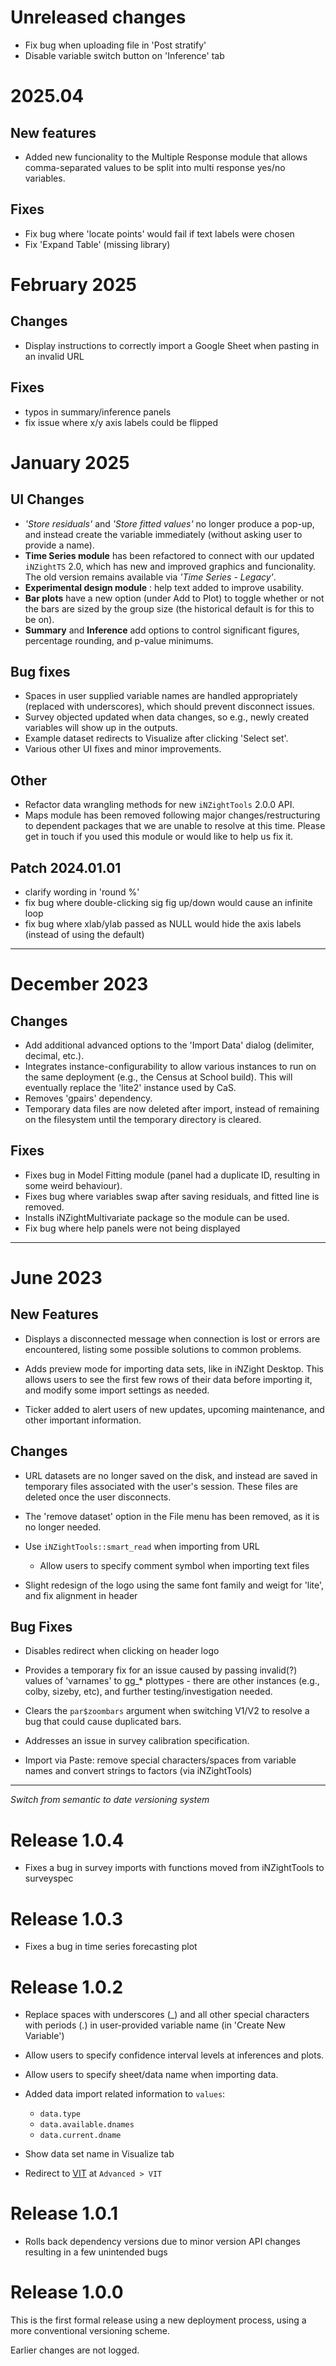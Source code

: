 # Unreleased changes

- Fix bug when uploading file in 'Post stratify'
- Disable variable switch button on 'Inference' tab

# 2025.04

## New features

- Added new funcionality to the Multiple Response module that allows comma-separated values to be split into multi response yes/no variables.

## Fixes

- Fix bug where 'locate points' would fail if text labels were chosen
- Fix 'Expand Table' (missing library)

# February 2025

## Changes

- Display instructions to correctly import a Google Sheet when pasting in an invalid URL

## Fixes

- typos in summary/inference panels
- fix issue where x/y axis labels could be flipped

# January 2025

## UI Changes

- _'Store residuals'_ and _'Store fitted values'_ no longer produce a pop-up, and instead create the variable immediately (without asking user to provide a name).
- **Time Series module** has been refactored to connect with our updated `iNZightTS` 2.0, which has new and improved graphics and funcionality. The old version remains available via _'Time Series - Legacy'_.
- **Experimental design module** : help text added to improve usability.
- **Bar plots** have a new option (under Add to Plot) to toggle whether or not the bars are sized by the group size (the historical default is for this to be on).
- **Summary** and **Inference** add options to control significant figures, percentage rounding, and p-value minimums.

## Bug fixes

- Spaces in user supplied variable names are handled appropriately (replaced with underscores), which should prevent disconnect issues.
- Survey objected updated when data changes, so e.g., newly created variables will show up in the outputs.
- Example dataset redirects to Visualize after clicking 'Select set'.
- Various other UI fixes and minor improvements.

## Other

- Refactor data wrangling methods for new `iNZightTools` 2.0.0 API.
- Maps module has been removed following major changes/restructuring to dependent packages that we are unable to resolve at this time. Please get in touch if you used this module or would like to help us fix it.

## Patch 2024.01.01

- clarify wording in 'round %'
- fix bug where double-clicking sig fig up/down would cause an infinite loop
- fix bug where xlab/ylab passed as NULL would hide the axis labels (instead of using the default)

---

# December 2023

## Changes

- Add additional advanced options to the 'Import Data' dialog (delimiter, decimal, etc.).
- Integrates instance-configurability to allow various instances to run on the same deployment (e.g., the Census at School build). This will eventually replace the 'lite2' instance used by CaS.
- Removes 'gpairs' dependency.
- Temporary data files are now deleted after import, instead of remaining on the filesystem until the temporary directory is cleared.

## Fixes

- Fixes bug in Model Fitting module (panel had a duplicate ID, resulting in some weird behaviour).
- Fixes bug where variables swap after saving residuals, and fitted line is removed.
- Installs iNZightMultivariate package so the module can be used.
- Fix bug where help panels were not being displayed

---

# June 2023

## New Features

- Displays a disconnected message when connection is lost or errors are encountered, listing some possible solutions to common problems.

- Adds preview mode for importing data sets, like in iNZight Desktop. This allows users to see the first few rows of their data before importing it, and modify some import settings as needed.

- Ticker added to alert users of new updates, upcoming maintenance, and other important information.

## Changes

- URL datasets are no longer saved on the disk, and instead are saved in temporary files associated with the user's session. These files are deleted once the user disconnects.

- The 'remove dataset' option in the File menu has been removed, as it is no longer needed.

- Use `iNZightTools::smart_read` when importing from URL

  - Allow users to specify comment symbol when importing text files

- Slight redesign of the logo using the same font family and weigt for 'lite', and fix alignment in header

## Bug Fixes

- Disables redirect when clicking on header logo

- Provides a temporary fix for an issue caused by passing invalid(?) values of 'varnames' to gg\_\* plottypes - there are other instances (e.g., colby, sizeby, etc), and further testing/investigation needed.

- Clears the `par$zoombars` argument when switching V1/V2 to resolve a bug that could cause duplicated bars.

- Addresses an issue in survey calibration specification.

- Import via Paste: remove special characters/spaces from variable names and convert strings to factors (via iNZightTools)

---

_Switch from semantic to date versioning system_

# Release 1.0.4

- Fixes a bug in survey imports with functions moved from iNZightTools to surveyspec

# Release 1.0.3

- Fixes a bug in time series forecasting plot

# Release 1.0.2

- Replace spaces with underscores (\_) and all other special characters with periods (.) in user-provided variable name (in 'Create New Variable')

- Allow users to specify confidence interval levels at inferences and plots.

- Allow users to specify sheet/data name when importing data.

- Added data import related information to `values`:

  - `data.type`
  - `data.available.dnames`
  - `data.current.dname`

- Show data set name in Visualize tab

- Redirect to [VIT](https://vit.inzight.nz/) at `Advanced > VIT`

# Release 1.0.1

- Rolls back dependency versions due to minor version API changes resulting in a few unintended bugs

# Release 1.0.0

This is the first formal release using a new deployment process, using a more conventional versioning scheme.

Earlier changes are not logged.
